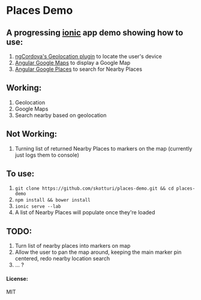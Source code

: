Places Demo
==============

## A progressing [ionic](http://ionicframework.com/) app demo showing how to use:

1. [ngCordova's Geolocation plugin](http://ngcordova.com/docs/plugins/geolocation/) to locate the user's device
2. [Angular Google Maps](http://angular-ui.github.io/angular-google-maps/#!/) to display a Google Map
3. [Angular Google Places]() to search for Nearby Places

## Working: 
1. Geolocation
2. Google Maps
3. Search nearby based on geolocation

## Not Working:
1. Turning list of returned Nearby Places to markers on the map (currently just logs them to console)


## To use:

1. `git clone https://github.com/skotturi/places-demo.git && cd places-demo`
2. `npm install && bower install`
3. `ionic serve --lab` 
4. A list of Nearby Places will populate once they're loaded 

## TODO:
1. Turn list of nearby places into markers on map
2. Allow the user to pan the map around, keeping the main marker pin centered, redo nearby location search
3. ... ?

#### License:
MIT
